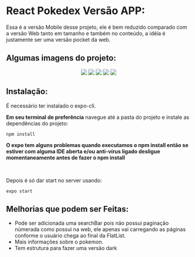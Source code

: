 # React Pokedex Versão APP:

Essa é a versão Mobile desse projeto, ele é bem reduzido comparado com a versão Web tanto em tamanho e também no conteúdo, a idéia é justamente ser uma versão pocket da web.

## Algumas imagens do projeto:

<p align="center">
  <img src="https://raw.githubusercontent.com/JohnatanAccourt/ReactPokedex/master/Mobile/assets/docs/home.png" />
  <img src="https://raw.githubusercontent.com/JohnatanAccourt/ReactPokedex/master/Mobile/assets/docs/splash.png" />
  <img src="https://raw.githubusercontent.com/JohnatanAccourt/ReactPokedex/master/Mobile/assets/docs/loading.png" />
  <img src="https://raw.githubusercontent.com/JohnatanAccourt/ReactPokedex/master/Mobile/assets/docs/drawer.png" />
  <img src="https://raw.githubusercontent.com/JohnatanAccourt/ReactPokedex/master/Mobile/assets/docs/pokemon.png" />
</p>

## Instalação:

É necessário ter instalado o expo-cli.

**Em seu terminal de preferência**
navegue até a pasta do projeto e instale as dependências do projeto:

```
npm install
```

**O expo tem alguns problemas quando executamos o npm install então se estiver com alguma IDE aberta e/ou anti-vírus ligado desligue momentaneamente antes de fazer o npm install**

</br>

Depois é só dar start no server usando:

```
expo start
```

## Melhorias que podem ser Feitas:

* Pode ser adicionada uma searchBar pois não possui paginação númerada como possui na web, ele apenas vai carregando as páginas conforme o usuário chega ao final da FlatList.
* Mais informações sobre o pokemon.
* Tem estrutura para fazer uma versão dark


